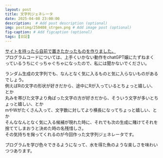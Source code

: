 ```yaml
---
layout: post
title: 文字列ジェネレータ
date: 2025-04-08 23:00:00
description:  # Add post description (optional)
img: postimg/250408_strgen.png # Add image post (optional)
fig-caption: # Add figcaption (optional)
tags: [日記]
---
```

[サイトを持ったら自前で置きたかったものを作りました。](https://liqrase.net/page/pg)<br>
プログラムコードについては、上手くいかない動作をchatGPT嬢にたずねまくっているうちにぐっちゃぐちゃになったので、私には聞かないでください。

ランダム生成の文字列でも、なんとなく気に入るものと気に入らないものがあるでしょう。<br>
例えばRの文字の形状が好きだから、途中にRが入っているとちょっと嬉しい、とか<br>
丸みを帯びた文字より角ばった文字の方が好きだから、そういう文字が多いとちょっと嬉しい、とか<br>
mやWがたくさん入って、文字数に対してより横長になってちょっと嬉しい、とか<br>
そんななんとなく気に入る候補が現れた時に、それでも次の生成に賭けてそれを捨ててしまおうと決めた時の名残惜しさ。<br>
その気持ちを掬ってくれるのが今回作った文字列ジェネレータです。

プログラムを学び色々できるようになって、水を得た魚のような楽しさを味わいつつあります。
